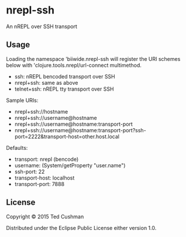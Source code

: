 # nrepl-ssh

An nREPL over SSH transport

## Usage

Loading the namespace 'biiwide.nrepl-ssh will register the URI schemes below with 'clojure.tools.nrepl/url-connect multimethod.
  *  ssh:  nREPL bencoded transport over SSH
  *  nrepl+ssh:  same as above
  *  telnet+ssh:  nREPL tty transport over SSH

Sample URIs:
  *  nrepl+ssh://hostname
  *  nrepl+ssh://username@hostname
  *  nrepl+ssh://username@hostname:transport-port
  *  nrepl+ssh://username@hostname:transport-port?ssh-port=2222&transport-host=other.host.local

Defaults:
  *  transport: nrepl (bencode)
  *  username: (System/getProperty "user.name")
  *  ssh-port: 22
  *  transport-host: localhost
  *  transport-port: 7888

## License

Copyright © 2015 Ted Cushman

Distributed under the Eclipse Public License either version 1.0.
